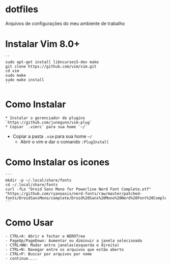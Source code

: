 # dotfiles
Arquivos de configurações do meu ambiente de trabalho

# Instalar Vim 8.0+
	``
	sudo apt-get install libncurses5-dev make
	git clone https://github.com/vim/vim.git
	cd vim
	sudo make
	sudo make install
	``


# Como Instalar
	* Instalar o gerenciador de plugins 	`https://github.com/junegunn/vim-plug`
	* Copiar `.vimrc` para sua home `~/`
  * Copiar a pasta `.vim` para sua home `~/`
	* Abrir o *vim*  e dar o comando `:PlugInstall`


# Como Instalar os icones
	```
	mkdir -p ~/.local/share/fonts
	cd ~/.local/share/fonts 
	curl -fLo "Droid Sans Mono for Powerline Nerd Font Complete.otf" "https://github.com/ryanoasis/nerd-fonts/raw/master/patched-fonts/DroidSansMono/complete/Droid%20Sans%20Mono%20Nerd%20Font%20Complete.otf"
	```

# Como Usar
	- CTRL+A: Abrir e fechar o NERDTree
	- PageUp/PageDown: Aumentar ou diminuir a janela selecionada
	- CTRL+WW: Mudar entre janelas(esquerda e direita)		
	- CTRL+N: Navegar entre os arquivos que estão aberto
	- CTRL+P: Buscar por arquivos por nome
	- continue....



